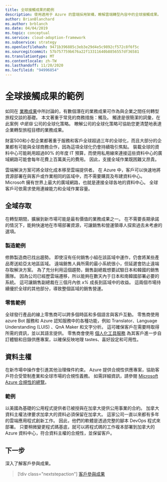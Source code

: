 ```yaml
---
title: 全球接觸成果的範例
description: 使用適用于 Azure 的雲端採用架構，瞭解雲端轉型內容中的全球接觸成果。
author: BrianBlanchard
ms.author: brblanch
ms.date: 04/04/2019
ms.topic: conceptual
ms.service: cloud-adoption-framework
ms.subservice: strategy
ms.openlocfilehash: 9471b396885c3eb3e29d4e5c9892cf572c8f6f5c
ms.sourcegitcommit: 57b757759b676a22f13311640b8856557df36581
ms.translationtype: MT
ms.contentlocale: zh-TW
ms.lasthandoff: 11/20/2020
ms.locfileid: "94996854"
---
```

<!-- cSpell:ignore Personalizer -->
<!-- docutune:ignore "global reach" -->

# <a name="examples-of-global-reach-outcomes"></a>全球接觸成果的範例

如同在 [業務成果](./index.md)中所討論的，有數個潛在的業務成果可作為與企業之間任何轉型旅程交談的基礎。 本文著重于常見的商務措施：觸及。 觸達是很簡潔的詞彙，在此案例 _中是指_ 公司的全球化策略。 瞭解公司的全球化策略可協助您更清楚地表達企業轉型旅程目標的業務成果。

財富500和小型企業都著重于服務和客戶全球超過三年的全球化，而且大部分的企業都有可能與全球商務合作，因為這項全球化仍會持續吸引焦點。 裝載全球的資料中心可能耗用超過80% 的年度 IT 預算，而使用私用線來連接這些資料中心的廣域網路可能會每年花費上百萬美元的費用。 因此，支援全域作業既困難又昂貴。

雲端解決方案可將全球化成本移至雲端提供者。 在 Azure 中，客戶可以快速地將資源部署在與客戶或作業相同的區域中，而不需要購買及布建資料中心。 Microsoft 擁有世界上最大的廣域網路，也就是連接全球各地的資料中心。 全球客戶可依需求使用連線能力和全域作業容量。

## <a name="global-access"></a>全域存取

在轉型期間，擴展到新市場可能是最有價值的業務成果之一。 在不需要長期承諾的情況下，能夠快速地在市場部署資源，可讓銷售和營運領導人探索過去未考慮的選項。

### <a name="manufacturing-example"></a>製造範例

修飾製造商已找出趨勢。 即使沒有任何銷售小組在該區域中運作，仍會將某些產品寄送給亞太地區區域。 遠端銷售人員所需的最小系統很小，但延遲會防止遠端存取解決方案。 為了充分利用這個趨勢，銷售副總裁想要試驗日本和韓國的銷售團隊。 因為公司已經歷雲端遷移，所以能夠在數天內于日本和南韓國部署必要的系統。 這可讓銷售副總裁在三個月內依 _x%_ 成長到區域中的收益。 這兩個市場持續優於全球的其他部分，導致整個區域的銷售營運。

### <a name="retail-example"></a>零售範例

全球發行產品的線上零售商可以跨多個時區和多個語言與客戶互動。 零售商使用 azure Bot 服務和 Azure 認知服務中的各種功能，例如 Translator、Language Understanding (LUIS) 、QnA Maker 和文字分析。 這可確保客戶在需要時取得所需的資訊，並以其語言提供。 零售商會使用 [個人化工具服務](https://azure.microsoft.com/services/cognitive-services/personalizer/) 為其客戶進一步自訂體驗和目錄供應專案，以確保反映地理 tastes、喜好設定和可用性。

## <a name="data-sovereignty"></a>資料主權

在新市場中操作會引進其他治理條件約束。 Azure 提供合規性供應專案，協助客戶符合受管制產業和全球市場的合規性義務。 如需詳細資訊，請參閱 [Microsoft Azure 合規性的總覽](https://azure.microsoft.com/overview/trusted-cloud/compliance)。

### <a name="example"></a>範例

以美國為基礎的公用程式提供者已被授與在加拿大提供公用事業的合約。 加拿大資料主權法律要求加拿大的資料必須保留在加拿大。 這家公司一直以來都有多年的雲端應用程式創新工作。 因此，他們的軟體是透過完整的腳本 DevOps 程式來部署。 只要稍微變更程式碼基底，就可以將程式碼的工作複本部署到加拿大的 Azure 資料中心，符合資料主權的合規性，並保留客戶。

## <a name="next-steps"></a>下一步

深入了解客戶參與成果。

> [!div class="nextstepaction"]
> [客戶參與成果](./engagement-outcomes.md)
